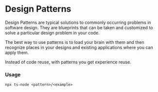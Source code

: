 # Design Patterns

Design Patterns are typical solutions to commonly occurring problems in software design. They are blueprints that can be taken and customized to solve a particular design problem in your code.

The best way to use patterns is to load your brain with them and
then recognize places in your designs and existing applications where you can
apply them.

Instead of code reuse, with patterns you get experience reuse.



### Usage

`npx ts-node <pattern>/<example>`
